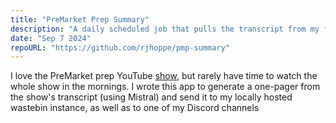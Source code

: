```yaml
---
title: "PreMarket Prep Summary"
description: "A daily scheduled job that pulls the transcript from my favorite YouTube show on stocks and distills the information into a one-pager using AI"
date: "Sep 7 2024"
repoURL: "https://github.com/rjhoppe/pmp-summary"
---
```


I love the PreMarket prep YouTube [show](https://www.youtube.com/channel/UCBv33AsU80MB87Whtnx_9Fw), but rarely have time to watch the whole show in the mornings. I wrote this app to generate a one-pager from the show's transcript (using Mistral) and send it to my locally hosted wastebin instance, as well as to one of my Discord channels